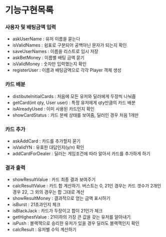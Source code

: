 # 기능구현목록 #

### 사용자 및 배팅금액 입력 ###
* askUserName : 유저 이름을 묻는다
* isValidNames : 쉼표로 구분되어 공백아닌 문자가 되는지 확인 
* saveUserNames : 이름을 리스트로 임시 저장
* askBetMoney : 이름별 배팅 금액 묻기
* isValidMoney : 숫자만 입력했는지 확인
* registerUser : 이름과 배팅금액으로 각각 Player 객체 생성

### 카드 배분 ###
* distibuteInitialCards : 처음에 모든 유저와 딜러에게 두장씩 나눠줌
* getCard(int qty, User user) : 특정 유저에게 qty만큼의 카드 배분
* isAlreadyUsed : 이미 사용된 카드인지 확인
* showCardStatus : 카드 분배 상태를 보여줌, 딜러인 경우 처음 1개만

### 카드 추가 ###
* askAddCard : 카드를 추가할지 묻기
* isValidYN : 유효한 대답인지(y/n) 확인 
* addCardForDealer : 딜러는 게임조건에 따라 알아서 카드를 추가하게 하기

### 결과 출력 ###
* showResultValue : 카드 최종 결과 보여주기 
* calcResultValue : 카드 합 계산하기. 버스트는 0, 21인 경우는 카드 갯수가 2개인 경우 22, 그 외의 경우는 합 그대로 계산
* showResultMoney : 결과적으로 얻는 금액 표시하기
* isBurst : 21초과인지 체크
* isBlackJack : 카드가 두장이고 합이 21인가 체크
* getHighestValue : 21이하의 가장 큰 값을 갖는 유저를 알아내기
* isPush : 블랙잭으로 승리한 유저가 있을 경우 딜러도 블랙잭인지 확인
* calcResult : 유저별 수익 계산하기
